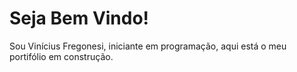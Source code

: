 #  Seja Bem Vindo!
Sou Vinícius Fregonesi, iniciante em programação, aqui está o meu portifólio em construção.
